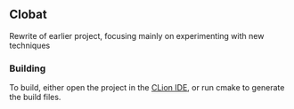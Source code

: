## Clobat
Rewrite of earlier project, focusing mainly on experimenting with new techniques 

### Building
To build, either open the project in the [CLion IDE](https://www.jetbrains.com/clion/), or run cmake to generate the build files.